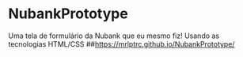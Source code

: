 # NubankPrototype
Uma tela de formulário da Nubank que eu mesmo fiz! 
Usando as tecnologias HTML/CSS
##https://mrlptrc.github.io/NubankPrototype/
